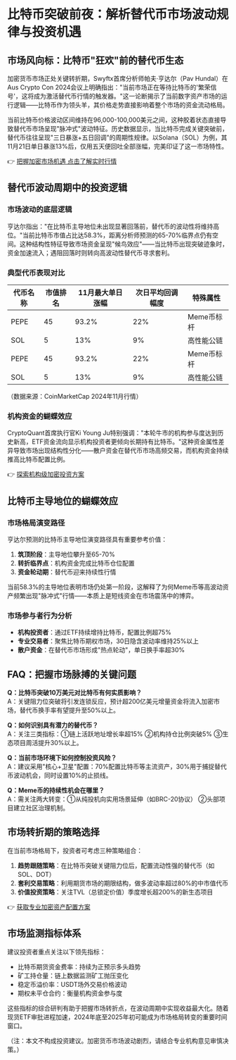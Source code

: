 # 比特币突破前夜：解析替代币市场波动规律与投资机遇

## 市场风向标：比特币"狂欢"前的替代币生态

加密货币市场正处关键转折期，Swyftx首席分析师帕夫·亨达尔（Pav Hundal）在Aus Crypto Con 2024会议上明确指出："当前市场正在等待比特币的'繁荣信号'，这将成为激活替代币行情的触发器。"这一论断揭示了当前数字资产市场的运行逻辑——比特币作为领头羊，其价格走势直接影响着整个市场的资金流动格局。

当前比特币价格波动区间维持在96,000-100,000美元之间，这种胶着状态直接导致替代币市场呈现"脉冲式"波动特征。历史数据显示，当比特币完成关键突破前，替代币往往呈现"三日暴涨+五日回调"的周期性规律。以Solana（SOL）为例，其11月21日单日暴涨13%后，仅用五天便回吐全部涨幅，完美印证了这一市场特性。

👉 [把握加密市场机遇 点击了解实时行情](https://bit.ly/okx_welcome)

## 替代币波动周期中的投资逻辑

### 市场波动的底层逻辑
亨达尔指出："在比特币主导地位未出现显著回落前，替代币的波动性将维持高位。"当前比特币市值占比达58.3%，距离分析师预测的65-70%临界点仍有空间。这种结构性特征导致市场资金呈现"候鸟效应"——当比特币出现突破迹象时，资金加速流入；遇阻回落时则转向高波动性替代币寻求套利。

### 典型代币表现对比
| 代币名称 | 市值排名 | 11月最大单日涨幅 | 次日平均回调幅度 | 特殊属性 |
|---------|----------|------------------|------------------|----------|
| PEPE    | 45       | 93.2%           | 22%             | Meme币标杆 |
| SOL     | 5        | 13%             | 9%              | 高性能公链 |
| PEPE    | 45       | 93.2%           | 22%             | Meme币标杆 |
| SOL     | 5        | 13%             | 9%              | 高性能公链 |

（数据来源：CoinMarketCap 2024年11月行情）

### 机构资金的蝴蝶效应
CryptoQuant首席执行官Ki Young Ju特别强调："本轮牛市的机构参与度达到历史新高，ETF资金流向显示机构投资者更倾向长期持有比特币。"这种资金属性差异导致市场出现结构性分化——散户资金在替代币市场高频交易，而机构资金持续推高比特币配置比例。

👉 [探索机构级加密投资方案](https://bit.ly/okx_welcome)

## 比特币主导地位的蝴蝶效应

### 市场格局演变路径
亨达尔预测的比特币主导地位演变路径具有重要参考价值：
1. **筑顶阶段**：主导地位攀升至65-70%
2. **转折临界点**：机构资金完成比特币仓位配置
3. **资金轮动期**：替代币迎来持续性行情

当前58.3%的主导地位表明市场仍处第一阶段，这解释了为何Meme币等高波动资产频繁出现"脉冲式"行情——本质上是短线资金在市场震荡中的博弈。

### 市场参与者行为分析
- **机构投资者**：通过ETF持续增持比特币，配置比例超75%
- **专业交易者**：聚焦比特币期权市场，30日隐含波动率维持25%以上
- **散户资金**：在替代币市场形成"热点轮动"，单日换手率超30%

## FAQ：把握市场脉搏的关键问题

**Q：比特币突破10万美元对比特币有何实质影响？**  
A：关键阻力位突破将引发连锁反应，预计超200亿美元增量资金将流入加密市场，替代币换手率有望提升至50%以上。

**Q：如何识别具有潜力的替代币？**  
A：关注三类指标：①链上活跃地址增长率超15% ②机构持仓比例突破5% ③生态项目周活提升30%以上。

**Q：当前市场环境下如何控制投资风险？**  
A：建议采用"核心+卫星"配置：70%配置比特币等主流资产，30%用于捕捉替代币波动机会，同时设置10%的止损线。

**Q：Meme币的持续性机会在哪里？**  
A：需关注两大转变：①从纯投机向实用场景延伸（如BRC-20协议） ②头部项目建立社区治理机制。

## 市场转折期的策略选择

在当前市场格局下，投资者可考虑三种策略组合：
1. **趋势跟随策略**：在比特币突破关键阻力位后，配置流动性强的替代币（如SOL、DOT）
2. **套利交易策略**：利用期货市场的期限结构，做多波动率超过80%的中市值代币
3. **价值投资策略**：关注TVL（总锁定价值）季度增长超200%的新生态项目

👉 [获取专业加密资产配置方案](https://bit.ly/okx_welcome)

## 市场监测指标体系

建议投资者重点关注以下领先指标：
- 比特币期货资金费率：持续为正预示多头趋势
- 矿工持仓量：链上数据监测矿工抛压变化
- 稳定币溢价率：USDT场外交易价格波动
- 期权未平仓合约：衡量机构资金参与度

这些指标的综合研判有助于把握市场转折点，在波动周期中实现收益最大化。随着现货ETF审批进程加速，2024年底至2025年初可能成为市场格局转变的重要时间窗口。

（注：本文不构成投资建议。加密货币市场波动剧烈，请结合专业机构意见审慎决策。）